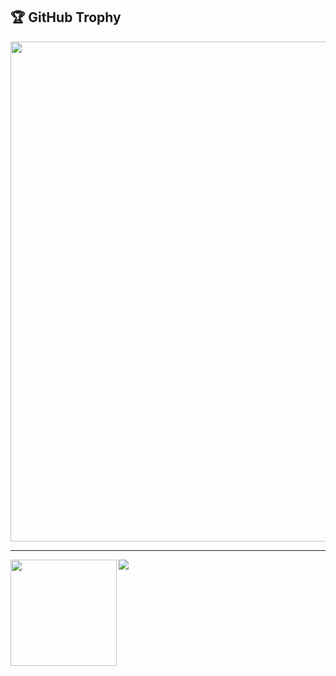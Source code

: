 <a><h2>🏆 GitHub Trophy</h2></a>
<div>
  <img width=800 src="https://github-profile-trophy.vercel.app/?username=aeristhy&theme=discord&no-frame=true" />
</div>

---
<div>
  <img height="170" align="left" src="https://github-readme-stats.vercel.app/api?username=aeristhy&count_private=true&include_all_commits=true" />
 <img  src="https://github-readme-stats.vercel.app/api/top-langs/?username=aeristhy&layout=compact"/>


  </div>




<!-- <details>
  <summary><b>Projects</b></summary><br />
  
[![](https://github-readme-stats.vercel.app/api/pin/?username=aeristhy&repo=Random-Cat)](https://github.com/aeristhy/Random-Cat)
  
[![](https://github-readme-stats.vercel.app/api/pin/?username=aeristhy&repo=TypeRacer-Cheat)](https://github.com/aeristhy/TypeRacer-Cheat)


</details>

<details>
  <summary><b>Contributions</b></summary><br />

[![](https://github-readme-stats.vercel.app/api/pin/?username=disboardorg&repo=disboard-i18n&show_owner=true)](https://github.com/disboardorg/disboard-i18n)

</details> -->
